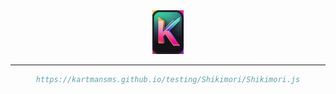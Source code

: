 
<div align="center">
    <img alt="Homepage" src="image/IMG.PNG" width="10%" />
</div>
<hr>
<div align="center">

```bibtex
https://kartmansms.github.io/testing/Shikimori/Shikimori.js
```
